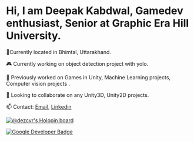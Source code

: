 # Hi, I am Deepak Kabdwal, Gamedev enthusiast, Senior at Graphic Era Hill University. 

📍Currently located in Bhimtal, Uttarakhand.


🎮 Currently working on object detection project with yolo.


🌊 Previously worked on Games in Unity, Machine Learning projects, Computer vision projects .

👯 Looking to collaborate on any Unity3D, Unity2D projects.

📫 Contact:  [Email,](mailto:pikabdwal@gmail.com)
           [Linkedin](https://www.linkedin.com/in/deepak-dezcvr-kabdwal/)


[![@dezcvr's Holopin board](https://holopin.me/dezcvr)](https://holopin.io/@dezcvr)


[![Google Developer Badge](![image](https://user-images.githubusercontent.com/90624878/231652005-6ed5e0c7-6b47-482d-98aa-46bbf1a63b09.png)
)](https://g.dev/DeZCvr)


